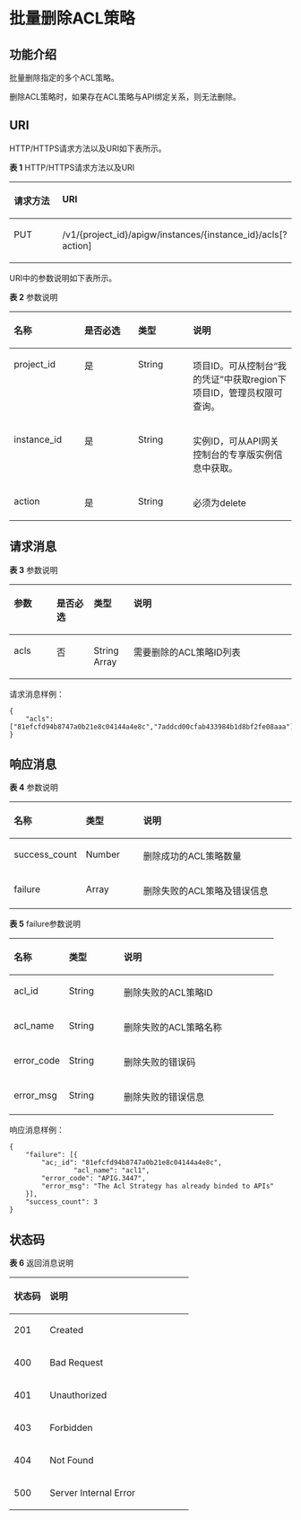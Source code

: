 # 批量删除ACL策略<a name="apig-phapi-190111261"></a>

## 功能介绍<a name="section24863152"></a>

批量删除指定的多个ACL策略。

删除ACL策略时，如果存在ACL策略与API绑定关系，则无法删除。

## URI<a name="section22441780"></a>

HTTP/HTTPS请求方法以及URI如下表所示。

**表 1**  HTTP/HTTPS请求方法以及URI

<a name="table47776868"></a>
<table><thead align="left"><tr id="row14972112"><th class="cellrowborder" valign="top" width="34.339999999999996%" id="mcps1.2.3.1.1"><p id="p4781565"><a name="p4781565"></a><a name="p4781565"></a>请求方法</p>
</th>
<th class="cellrowborder" valign="top" width="65.66%" id="mcps1.2.3.1.2"><p id="p51762503"><a name="p51762503"></a><a name="p51762503"></a>URI</p>
</th>
</tr>
</thead>
<tbody><tr id="row32013205"><td class="cellrowborder" valign="top" width="34.339999999999996%" headers="mcps1.2.3.1.1 "><p id="p42932816"><a name="p42932816"></a><a name="p42932816"></a>PUT</p>
</td>
<td class="cellrowborder" valign="top" width="65.66%" headers="mcps1.2.3.1.2 "><p id="p55006047"><a name="p55006047"></a><a name="p55006047"></a>/v1/{project_id}/apigw/instances/{instance_id}/acls[?action]</p>
</td>
</tr>
</tbody>
</table>

URI中的参数说明如下表所示。

**表 2**  参数说明

<a name="table26304811"></a>
<table><thead align="left"><tr id="row11931990"><th class="cellrowborder" valign="top" width="25%" id="mcps1.2.5.1.1"><p id="p26967144"><a name="p26967144"></a><a name="p26967144"></a>名称</p>
</th>
<th class="cellrowborder" valign="top" width="18.98%" id="mcps1.2.5.1.2"><p id="p36855079"><a name="p36855079"></a><a name="p36855079"></a>是否必选</p>
</th>
<th class="cellrowborder" valign="top" width="19.48%" id="mcps1.2.5.1.3"><p id="p32471418"><a name="p32471418"></a><a name="p32471418"></a>类型</p>
</th>
<th class="cellrowborder" valign="top" width="36.54%" id="mcps1.2.5.1.4"><p id="p12939210"><a name="p12939210"></a><a name="p12939210"></a>说明</p>
</th>
</tr>
</thead>
<tbody><tr id="row158972036101812"><td class="cellrowborder" valign="top" width="25%" headers="mcps1.2.5.1.1 "><p id="p55878963"><a name="p55878963"></a><a name="p55878963"></a>project_id</p>
</td>
<td class="cellrowborder" valign="top" width="18.98%" headers="mcps1.2.5.1.2 "><p id="p29902160"><a name="p29902160"></a><a name="p29902160"></a>是</p>
</td>
<td class="cellrowborder" valign="top" width="19.48%" headers="mcps1.2.5.1.3 "><p id="p6155914"><a name="p6155914"></a><a name="p6155914"></a>String</p>
</td>
<td class="cellrowborder" valign="top" width="36.54%" headers="mcps1.2.5.1.4 "><p id="p28867016"><a name="p28867016"></a><a name="p28867016"></a>项目ID。可从控制台“我的凭证”中获取region下项目ID，管理员权限可查询。</p>
</td>
</tr>
<tr id="row104557363185"><td class="cellrowborder" valign="top" width="25%" headers="mcps1.2.5.1.1 "><p id="p1780913159538"><a name="p1780913159538"></a><a name="p1780913159538"></a>instance_id</p>
</td>
<td class="cellrowborder" valign="top" width="18.98%" headers="mcps1.2.5.1.2 "><p id="p9809215115310"><a name="p9809215115310"></a><a name="p9809215115310"></a>是</p>
</td>
<td class="cellrowborder" valign="top" width="19.48%" headers="mcps1.2.5.1.3 "><p id="p1280914152538"><a name="p1280914152538"></a><a name="p1280914152538"></a>String</p>
</td>
<td class="cellrowborder" valign="top" width="36.54%" headers="mcps1.2.5.1.4 "><p id="p1880914157537"><a name="p1880914157537"></a><a name="p1880914157537"></a>实例ID，可从API网关控制台的专享版实例信息中获取。</p>
</td>
</tr>
<tr id="row41443070"><td class="cellrowborder" valign="top" width="25%" headers="mcps1.2.5.1.1 "><p id="p1445503"><a name="p1445503"></a><a name="p1445503"></a>action</p>
</td>
<td class="cellrowborder" valign="top" width="18.98%" headers="mcps1.2.5.1.2 "><p id="p49976884"><a name="p49976884"></a><a name="p49976884"></a>是</p>
</td>
<td class="cellrowborder" valign="top" width="19.48%" headers="mcps1.2.5.1.3 "><p id="p21595781"><a name="p21595781"></a><a name="p21595781"></a>String</p>
</td>
<td class="cellrowborder" valign="top" width="36.54%" headers="mcps1.2.5.1.4 "><p id="p4427868"><a name="p4427868"></a><a name="p4427868"></a>必须为delete</p>
</td>
</tr>
</tbody>
</table>

## 请求消息<a name="section649433"></a>

**表 3**  参数说明

<a name="table11428152"></a>
<table><thead align="left"><tr id="row63593960"><th class="cellrowborder" valign="top" width="15.15%" id="mcps1.2.5.1.1"><p id="p50837158"><a name="p50837158"></a><a name="p50837158"></a>参数</p>
</th>
<th class="cellrowborder" valign="top" width="13.13%" id="mcps1.2.5.1.2"><p id="p24169108"><a name="p24169108"></a><a name="p24169108"></a>是否必选</p>
</th>
<th class="cellrowborder" valign="top" width="14.14%" id="mcps1.2.5.1.3"><p id="p11540698"><a name="p11540698"></a><a name="p11540698"></a>类型</p>
</th>
<th class="cellrowborder" valign="top" width="57.58%" id="mcps1.2.5.1.4"><p id="p62381345"><a name="p62381345"></a><a name="p62381345"></a>说明</p>
</th>
</tr>
</thead>
<tbody><tr id="row19724176"><td class="cellrowborder" valign="top" width="15.15%" headers="mcps1.2.5.1.1 "><p id="p111152374516"><a name="p111152374516"></a><a name="p111152374516"></a>acls</p>
</td>
<td class="cellrowborder" valign="top" width="13.13%" headers="mcps1.2.5.1.2 "><p id="p24434185"><a name="p24434185"></a><a name="p24434185"></a>否</p>
</td>
<td class="cellrowborder" valign="top" width="14.14%" headers="mcps1.2.5.1.3 "><p id="p33011938"><a name="p33011938"></a><a name="p33011938"></a>String Array</p>
</td>
<td class="cellrowborder" valign="top" width="57.58%" headers="mcps1.2.5.1.4 "><p id="p56721283"><a name="p56721283"></a><a name="p56721283"></a>需要删除的ACL策略ID列表</p>
</td>
</tr>
</tbody>
</table>

请求消息样例：

```
{
    "acls": ["81efcfd94b8747a0b21e8c04144a4e8c","7addcd00cfab433984b1d8bf2fe08aaa"]
}
```

## 响应消息<a name="section52604147"></a>

**表 4**  参数说明

<a name="table2981672313"></a>
<table><thead align="left"><tr id="row898177103111"><th class="cellrowborder" valign="top" width="20.792079207920793%" id="mcps1.2.4.1.1"><p id="p109837183116"><a name="p109837183116"></a><a name="p109837183116"></a>名称</p>
</th>
<th class="cellrowborder" valign="top" width="20.792079207920793%" id="mcps1.2.4.1.2"><p id="p1098474319"><a name="p1098474319"></a><a name="p1098474319"></a>类型</p>
</th>
<th class="cellrowborder" valign="top" width="58.415841584158414%" id="mcps1.2.4.1.3"><p id="p1398197193117"><a name="p1398197193117"></a><a name="p1398197193117"></a>说明</p>
</th>
</tr>
</thead>
<tbody><tr id="row49812719314"><td class="cellrowborder" valign="top" width="20.792079207920793%" headers="mcps1.2.4.1.1 "><p id="p782812469154"><a name="p782812469154"></a><a name="p782812469154"></a>success_count</p>
</td>
<td class="cellrowborder" valign="top" width="20.792079207920793%" headers="mcps1.2.4.1.2 "><p id="p209815717318"><a name="p209815717318"></a><a name="p209815717318"></a>Number</p>
</td>
<td class="cellrowborder" valign="top" width="58.415841584158414%" headers="mcps1.2.4.1.3 "><p id="p8980773120"><a name="p8980773120"></a><a name="p8980773120"></a>删除成功的ACL策略数量</p>
</td>
</tr>
<tr id="row119827123112"><td class="cellrowborder" valign="top" width="20.792079207920793%" headers="mcps1.2.4.1.1 "><p id="p159814710314"><a name="p159814710314"></a><a name="p159814710314"></a>failure</p>
</td>
<td class="cellrowborder" valign="top" width="20.792079207920793%" headers="mcps1.2.4.1.2 "><p id="p1698871311"><a name="p1698871311"></a><a name="p1698871311"></a>Array</p>
</td>
<td class="cellrowborder" valign="top" width="58.415841584158414%" headers="mcps1.2.4.1.3 "><p id="p109897153112"><a name="p109897153112"></a><a name="p109897153112"></a>删除失败的ACL策略及错误信息</p>
</td>
</tr>
</tbody>
</table>

**表 5**  failure参数说明

<a name="table15660564193"></a>
<table><thead align="left"><tr id="row137265631919"><th class="cellrowborder" valign="top" width="20.792079207920793%" id="mcps1.2.4.1.1"><p id="p173165641915"><a name="p173165641915"></a><a name="p173165641915"></a>名称</p>
</th>
<th class="cellrowborder" valign="top" width="20.792079207920793%" id="mcps1.2.4.1.2"><p id="p187385616195"><a name="p187385616195"></a><a name="p187385616195"></a>类型</p>
</th>
<th class="cellrowborder" valign="top" width="58.415841584158414%" id="mcps1.2.4.1.3"><p id="p1876256171919"><a name="p1876256171919"></a><a name="p1876256171919"></a>说明</p>
</th>
</tr>
</thead>
<tbody><tr id="row57665621920"><td class="cellrowborder" valign="top" width="20.792079207920793%" headers="mcps1.2.4.1.1 "><p id="p477175615191"><a name="p477175615191"></a><a name="p477175615191"></a>acl_id</p>
</td>
<td class="cellrowborder" valign="top" width="20.792079207920793%" headers="mcps1.2.4.1.2 "><p id="p179185671915"><a name="p179185671915"></a><a name="p179185671915"></a>String</p>
</td>
<td class="cellrowborder" valign="top" width="58.415841584158414%" headers="mcps1.2.4.1.3 "><p id="p1379115621913"><a name="p1379115621913"></a><a name="p1379115621913"></a>删除失败的ACL策略ID</p>
</td>
</tr>
<tr id="row1217813206516"><td class="cellrowborder" valign="top" width="20.792079207920793%" headers="mcps1.2.4.1.1 "><p id="p10180620115120"><a name="p10180620115120"></a><a name="p10180620115120"></a>acl_name</p>
</td>
<td class="cellrowborder" valign="top" width="20.792079207920793%" headers="mcps1.2.4.1.2 "><p id="p91801620165120"><a name="p91801620165120"></a><a name="p91801620165120"></a>String</p>
</td>
<td class="cellrowborder" valign="top" width="58.415841584158414%" headers="mcps1.2.4.1.3 "><p id="p61801320105112"><a name="p61801320105112"></a><a name="p61801320105112"></a>删除失败的ACL策略名称</p>
</td>
</tr>
<tr id="row138175661920"><td class="cellrowborder" valign="top" width="20.792079207920793%" headers="mcps1.2.4.1.1 "><p id="p11458112915203"><a name="p11458112915203"></a><a name="p11458112915203"></a>error_code</p>
</td>
<td class="cellrowborder" valign="top" width="20.792079207920793%" headers="mcps1.2.4.1.2 "><p id="p38145613190"><a name="p38145613190"></a><a name="p38145613190"></a>String</p>
</td>
<td class="cellrowborder" valign="top" width="58.415841584158414%" headers="mcps1.2.4.1.3 "><p id="p1882175612193"><a name="p1882175612193"></a><a name="p1882175612193"></a>删除失败的错误码</p>
</td>
</tr>
<tr id="row18262135516207"><td class="cellrowborder" valign="top" width="20.792079207920793%" headers="mcps1.2.4.1.1 "><p id="p142627557208"><a name="p142627557208"></a><a name="p142627557208"></a>error_msg</p>
</td>
<td class="cellrowborder" valign="top" width="20.792079207920793%" headers="mcps1.2.4.1.2 "><p id="p1426220553205"><a name="p1426220553205"></a><a name="p1426220553205"></a>String</p>
</td>
<td class="cellrowborder" valign="top" width="58.415841584158414%" headers="mcps1.2.4.1.3 "><p id="p32621855152010"><a name="p32621855152010"></a><a name="p32621855152010"></a>删除失败的错误信息</p>
</td>
</tr>
</tbody>
</table>

响应消息样例：

```
{
	"failure": [{
		"ac;_id": "81efcfd94b8747a0b21e8c04144a4e8c",
                "acl_name": "acl1",
		"error_code": "APIG.3447",
		"error_msg": "The Acl Strategy has already binded to APIs"
	}],
	"success_count": 3
}
```

## 状态码<a name="section5844905"></a>

**表 6**  返回消息说明

<a name="table15714732"></a>
<table><thead align="left"><tr id="row24997277"><th class="cellrowborder" valign="top" width="20%" id="mcps1.2.3.1.1"><p id="p11513591"><a name="p11513591"></a><a name="p11513591"></a>状态码</p>
</th>
<th class="cellrowborder" valign="top" width="80%" id="mcps1.2.3.1.2"><p id="p60185706"><a name="p60185706"></a><a name="p60185706"></a>说明</p>
</th>
</tr>
</thead>
<tbody><tr id="row43203997"><td class="cellrowborder" valign="top" width="20%" headers="mcps1.2.3.1.1 "><p id="p9862840"><a name="p9862840"></a><a name="p9862840"></a>201</p>
</td>
<td class="cellrowborder" valign="top" width="80%" headers="mcps1.2.3.1.2 "><p id="p73578115452"><a name="p73578115452"></a><a name="p73578115452"></a>Created</p>
</td>
</tr>
<tr id="row9362312"><td class="cellrowborder" valign="top" width="20%" headers="mcps1.2.3.1.1 "><p id="p20149775"><a name="p20149775"></a><a name="p20149775"></a>400</p>
</td>
<td class="cellrowborder" valign="top" width="80%" headers="mcps1.2.3.1.2 "><p id="p21519099"><a name="p21519099"></a><a name="p21519099"></a>Bad Request</p>
</td>
</tr>
<tr id="row59454171"><td class="cellrowborder" valign="top" width="20%" headers="mcps1.2.3.1.1 "><p id="p51058521"><a name="p51058521"></a><a name="p51058521"></a>401</p>
</td>
<td class="cellrowborder" valign="top" width="80%" headers="mcps1.2.3.1.2 "><p id="p9203142078"><a name="p9203142078"></a><a name="p9203142078"></a>Unauthorized</p>
</td>
</tr>
<tr id="row43351211"><td class="cellrowborder" valign="top" width="20%" headers="mcps1.2.3.1.1 "><p id="p21787193"><a name="p21787193"></a><a name="p21787193"></a>403</p>
</td>
<td class="cellrowborder" valign="top" width="80%" headers="mcps1.2.3.1.2 "><p id="p13949586"><a name="p13949586"></a><a name="p13949586"></a>Forbidden</p>
</td>
</tr>
<tr id="row45172181"><td class="cellrowborder" valign="top" width="20%" headers="mcps1.2.3.1.1 "><p id="p35068062"><a name="p35068062"></a><a name="p35068062"></a>404</p>
</td>
<td class="cellrowborder" valign="top" width="80%" headers="mcps1.2.3.1.2 "><p id="p21940743"><a name="p21940743"></a><a name="p21940743"></a>Not Found</p>
</td>
</tr>
<tr id="row63248959"><td class="cellrowborder" valign="top" width="20%" headers="mcps1.2.3.1.1 "><p id="p22892027"><a name="p22892027"></a><a name="p22892027"></a>500</p>
</td>
<td class="cellrowborder" valign="top" width="80%" headers="mcps1.2.3.1.2 "><p id="p14947689"><a name="p14947689"></a><a name="p14947689"></a>Server Internal Error</p>
</td>
</tr>
</tbody>
</table>

<a name="table60212917"></a>
<table><thead align="left"></thead>
<tbody></tbody>
</table>

